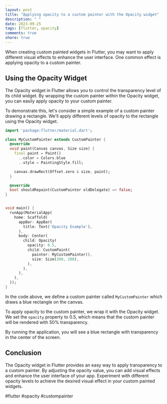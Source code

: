```yaml
---
layout: post
title: "Applying opacity to a custom painter with the Opacity widget"
description: " "
date: 2023-09-25
tags: [flutter, opacity]
comments: true
share: true
---
```


When creating custom painted widgets in Flutter, you may want to apply different visual effects to enhance the user interface. One common effect is applying opacity to a custom painter. 

## Using the Opacity Widget

The Opacity widget in Flutter allows you to control the transparency level of its child widget. By wrapping the custom painter within the Opacity widget, you can easily apply opacity to your custom painter.

To demonstrate this, let's consider a simple example of a custom painter drawing a rectangle. We'll apply different levels of opacity to the rectangle using the Opacity widget.

```dart
import 'package:flutter/material.dart';

class MyCustomPainter extends CustomPainter {
  @override
  void paint(Canvas canvas, Size size) {
    final paint = Paint()
      ..color = Colors.blue
      ..style = PaintingStyle.fill;

    canvas.drawRect(Offset.zero & size, paint);
  }

  @override
  bool shouldRepaint(CustomPainter oldDelegate) => false;
}


void main() {
  runApp(MaterialApp(
    home: Scaffold(
      appBar: AppBar(
        title: Text('Opacity Example'),
      ),
      body: Center(
        child: Opacity(
          opacity: 0.5,
          child: CustomPaint(
            painter: MyCustomPainter(),
            size: Size(200, 200),
          ),
        ),
      ),
    ),
  ));
}
```

In the code above, we define a custom painter called `MyCustomPainter` which draws a blue rectangle on the canvas. 

To apply opacity to the custom painter, we wrap it with the Opacity widget. We set the `opacity` property to 0.5, which means that the custom painter will be rendered with 50% transparency.

By running the application, you will see a blue rectangle with transparency in the center of the screen.

## Conclusion

The Opacity widget in Flutter provides an easy way to apply transparency to a custom painter. By adjusting the opacity value, you can add visual effects and enhance the user interface of your app. Experiment with different opacity levels to achieve the desired visual effect in your custom painted widgets.

#flutter #opacity #custompainter